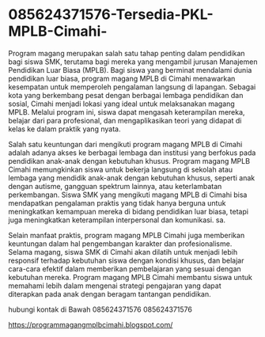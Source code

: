 # 085624371576-Tersedia-PKL-MPLB-Cimahi-
Program magang merupakan salah satu tahap penting dalam pendidikan bagi siswa SMK, terutama bagi mereka yang mengambil jurusan Manajemen Pendidikan Luar Biasa (MPLB). Bagi siswa yang berminat mendalami dunia pendidikan luar biasa, program magang MPLB di Cimahi menawarkan kesempatan untuk memperoleh pengalaman langsung di lapangan. Sebagai kota yang berkembang pesat dengan berbagai lembaga pendidikan dan sosial, Cimahi menjadi lokasi yang ideal untuk melaksanakan magang MPLB. Melalui program ini, siswa dapat mengasah keterampilan mereka, belajar dari para profesional, dan mengaplikasikan teori yang didapat di kelas ke dalam praktik yang nyata. 

Salah satu keuntungan dari mengikuti program magang MPLB di Cimahi adalah adanya akses ke berbagai lembaga dan institusi yang berfokus pada pendidikan anak-anak dengan kebutuhan khusus. Program magang MPLB Cimahi memungkinkan siswa untuk bekerja langsung di sekolah atau lembaga yang mendidik anak-anak dengan kebutuhan khusus, seperti anak dengan autisme, gangguan spektrum lainnya, atau keterlambatan perkembangan. Siswa SMK yang mengikuti magang MPLB di Cimahi bisa mendapatkan pengalaman praktis yang tidak hanya berguna untuk meningkatkan kemampuan mereka di bidang pendidikan luar biasa, tetapi juga meningkatkan keterampilan interpersonal dan komunikasi. sa.

Selain manfaat praktis, program magang MPLB Cimahi juga memberikan keuntungan dalam hal pengembangan karakter dan profesionalisme. Selama magang, siswa SMK di Cimahi akan dilatih untuk menjadi lebih responsif terhadap kebutuhan siswa dengan kondisi khusus, dan belajar cara-cara efektif dalam memberikan pembelajaran yang sesuai dengan kebutuhan mereka. Program magang MPLB Cimahi membantu siswa untuk memahami lebih dalam mengenai strategi pengajaran yang dapat diterapkan pada anak dengan beragam tantangan pendidikan. 

hubungi kontak di Bawah
085624371576
085624371576

https://programmagangmplbcimahi.blogspot.com/



